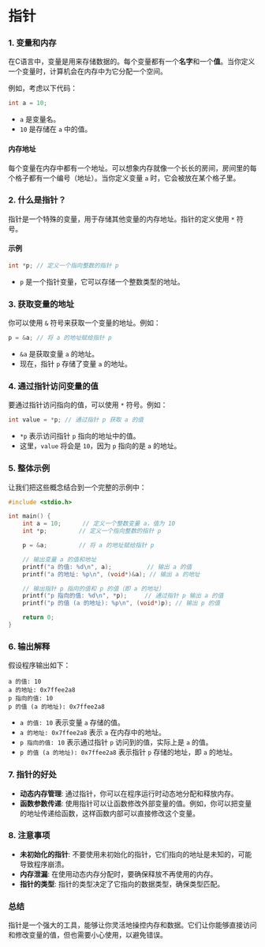 # 指针

### 1. 变量和内存

在C语言中，变量是用来存储数据的。每个变量都有一个**名字**和一个**值**。当你定义一个变量时，计算机会在内存中为它分配一个空间。

例如，考虑以下代码：

```c
int a = 10;
```

- `a` 是变量名。
- `10` 是存储在 `a` 中的值。

#### 内存地址

每个变量在内存中都有一个地址。可以想象内存就像一个长长的房间，房间里的每个格子都有一个编号（地址）。当你定义变量 `a` 时，它会被放在某个格子里。

### 2. 什么是指针？

指针是一个特殊的变量，用于存储其他变量的内存地址。指针的定义使用 `*` 符号。

#### 示例

```c
int *p; // 定义一个指向整数的指针 p
```

- `p` 是一个指针变量，它可以存储一个整数类型的地址。

### 3. 获取变量的地址

你可以使用 `&` 符号来获取一个变量的地址。例如：

```c
p = &a; // 将 a 的地址赋给指针 p
```

- `&a` 是获取变量 `a` 的地址。
- 现在，指针 `p` 存储了变量 `a` 的地址。

### 4. 通过指针访问变量的值

要通过指针访问指向的值，可以使用 `*` 符号。例如：

```c
int value = *p; // 通过指针 p 获取 a 的值
```

- `*p` 表示访问指针 `p` 指向的地址中的值。
- 这里，`value` 将会是 `10`，因为 `p` 指向的是 `a` 的地址。

### 5. 整体示例

让我们把这些概念结合到一个完整的示例中：

```c
#include <stdio.h>

int main() {
    int a = 10;      // 定义一个整数变量 a，值为 10
    int *p;         // 定义一个指向整数的指针 p

    p = &a;         // 将 a 的地址赋给指针 p

    // 输出变量 a 的值和地址
    printf("a 的值: %d\n", a);          // 输出 a 的值
    printf("a 的地址: %p\n", (void*)&a); // 输出 a 的地址

    // 输出指针 p 指向的值和 p 的值（即 a 的地址）
    printf("p 指向的值: %d\n", *p);     // 通过指针 p 输出 a 的值
    printf("p 的值 (a 的地址): %p\n", (void*)p); // 输出 p 的值

    return 0;
}
```

### 6. 输出解释

假设程序输出如下：

```
a 的值: 10
a 的地址: 0x7ffee2a8
p 指向的值: 10
p 的值 (a 的地址): 0x7ffee2a8
```

- `a 的值: 10` 表示变量 `a` 存储的值。
- `a 的地址: 0x7ffee2a8` 表示 `a` 在内存中的地址。
- `p 指向的值: 10` 表示通过指针 `p` 访问到的值，实际上是 `a` 的值。
- `p 的值 (a 的地址): 0x7ffee2a8` 表示指针 `p` 存储的地址，即 `a` 的地址。

### 7. 指针的好处

- **动态内存管理**: 通过指针，你可以在程序运行时动态地分配和释放内存。
- **函数参数传递**: 使用指针可以让函数修改外部变量的值。例如，你可以把变量的地址传递给函数，这样函数内部可以直接修改这个变量。

### 8. 注意事项

- **未初始化的指针**: 不要使用未初始化的指针，它们指向的地址是未知的，可能导致程序崩溃。
- **内存泄漏**: 在使用动态内存分配时，要确保释放不再使用的内存。
- **指针的类型**: 指针的类型决定了它指向的数据类型，确保类型匹配。

### 总结

指针是一个强大的工具，能够让你灵活地操控内存和数据。它们让你能够直接访问和修改变量的值，但也需要小心使用，以避免错误。
